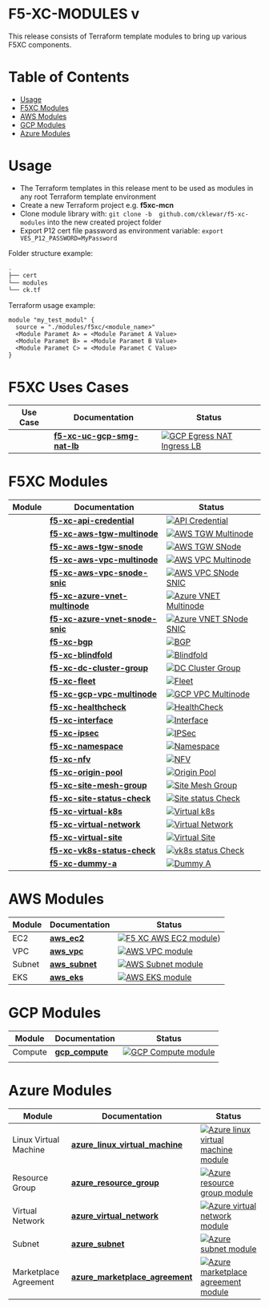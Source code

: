 # F5-XC-MODULES v

This release consists of Terraform template modules to bring up various F5XC components.

# Table of Contents

- [Usage](#usage)
- [F5XC Modules](#f5xc-modules)
- [AWS Modules](#aws-modules)
- [GCP Modules](#gcp-modules)
- [Azure Modules](#azure-modules)

# Usage

- The Terraform templates in this release ment to be used as modules in any root Terraform template environment
- Create a new Terraform project e.g. __f5xc-mcn__
- Clone module library with: `git clone -b  github.com/cklewar/f5-xc-modules` into the new created project folder
- Export P12 cert file password as environment variable: `export VES_P12_PASSWORD=MyPassword`

Folder structure example:

```bash
.
├── cert
└── modules
└── ck.tf
```

Terraform usage example:

```hcl
module "my_test_modul" {
  source = "./modules/f5xc/<module_name>"
  <Module Paramet A> = <Module Paramet A Value>
  <Module Paramet B> = <Module Paramet B Value>
  <Module Paramet C> = <Module Paramet C Value>
}
```

# F5XC Uses Cases

| Use Case                | Documentation               | Status                                                                                                                                                                                                                                                                          |
|-------------------------|-----------------------------|---------------------------------------------------------------------------------------------------------------------------------------------------------------------------------------------------------------------------------------------------------------------------------|
|  | **[f5-xc-uc-gcp-smg-nat-lb](https://github.com/cklewar/f5-xc-uc-gcp-smg-nat-lb)** | [![GCP Egress NAT Ingress LB](https://github.com/cklewar/f5-xc-uc-gcp-smg-nat-lb/actions/workflows/module_test.yml/badge.svg?branch=main)](https://github.com/cklewar/f5-xc-uc-gcp-smg-nat-lb/actions/workflows/module_test.yml) |

# F5XC Modules

| Module                             | Documentation         | Status                                                                                                                                         |
|------------------------------------|-----------------------|------------------------------------------------------------------------------------------------------------------------------------------------|
|  | **[f5-xc-api-credential](https://github.com/cklewar/f5-xc-api-credential)** | [![API Credential](https://github.com/cklewar/f5-xc-api-credential/actions/workflows/module_test.yml/badge.svg?branch=main)](https://github.com/cklewar/f5-xc-api-credential/actions/workflows/module_test.yml) |
|  | **[f5-xc-aws-tgw-multinode](https://github.com/cklewar/f5-xc-aws-tgw-multinode)** | [![AWS TGW Multinode](https://github.com/cklewar/f5-xc-aws-tgw-multinode/actions/workflows/module_test.yml/badge.svg?branch=main)](https://github.com/cklewar/f5-xc-aws-tgw-multinode/actions/workflows/module_test.yml) |
|  | **[f5-xc-aws-tgw-snode](https://github.com/cklewar/f5-xc-aws-tgw-snode)** | [![AWS TGW SNode](https://github.com/cklewar/f5-xc-aws-tgw-snode/actions/workflows/module_test.yml/badge.svg?branch=main)](https://github.com/cklewar/f5-xc-aws-tgw-snode/actions/workflows/module_test.yml) |
|  | **[f5-xc-aws-vpc-multinode](https://github.com/cklewar/f5-xc-aws-vpc-multinode)** | [![AWS VPC Multinode](https://github.com/cklewar/f5-xc-aws-vpc-multinode/actions/workflows/module_test.yml/badge.svg?branch=main)](https://github.com/cklewar/f5-xc-aws-vpc-multinode/actions/workflows/module_test.yml) |
|  | **[f5-xc-aws-vpc-snode-snic](https://github.com/cklewar/f5-xc-aws-vpc-snode-snic)** | [![AWS VPC SNode SNIC](https://github.com/cklewar/f5-xc-aws-vpc-snode-snic/actions/workflows/module_test.yml/badge.svg?branch=main)](https://github.com/cklewar/f5-xc-aws-vpc-snode-snic/actions/workflows/module_test.yml) |
|  | **[f5-xc-azure-vnet-multinode](https://github.com/cklewar/f5-xc-azure-vnet-multinode)** | [![Azure VNET Multinode](https://github.com/cklewar/f5-xc-azure-vnet-multinode/actions/workflows/module_test.yml/badge.svg?branch=main)](https://github.com/cklewar/f5-xc-azure-vnet-multinode/actions/workflows/module_test.yml) |
|  | **[f5-xc-azure-vnet-snode-snic](https://github.com/cklewar/f5-xc-azure-vnet-snode-snic)** | [![Azure VNET SNode SNIC](https://github.com/cklewar/f5-xc-azure-vnet-snode-snic/actions/workflows/module_test.yml/badge.svg?branch=main)](https://github.com/cklewar/f5-xc-azure-vnet-snode-snic/actions/workflows/module_test.yml) |
|  | **[f5-xc-bgp](https://github.com/cklewar/f5-xc-bgp)** | [![BGP](https://github.com/cklewar/f5-xc-bgp/actions/workflows/module_test.yml/badge.svg?branch=main)](https://github.com/cklewar/f5-xc-bgp/actions/workflows/module_test.yml) |
|  | **[f5-xc-blindfold](https://github.com/cklewar/f5-xc-blindfold)** | [![Blindfold](https://github.com/cklewar/f5-xc-blindfold/actions/workflows/module_test.yml/badge.svg?branch=main)](https://github.com/cklewar/f5-xc-blindfold/actions/workflows/module_test.yml) |
|  | **[f5-xc-dc-cluster-group](https://github.com/cklewar/f5-xc-dc-cluster-group)** | [![DC Cluster Group](https://github.com/cklewar/f5-xc-dc-cluster-group/actions/workflows/module_test.yml/badge.svg?branch=main)](https://github.com/cklewar/f5-xc-dc-cluster-group/actions/workflows/module_test.yml) |
|  | **[f5-xc-fleet](https://github.com/cklewar/f5-xc-fleet)** | [![Fleet](https://github.com/cklewar/f5-xc-fleet/actions/workflows/module_test.yml/badge.svg?branch=main)](https://github.com/cklewar/f5-xc-fleet/actions/workflows/module_test.yml) |
|  | **[f5-xc-gcp-vpc-multinode](https://github.com/cklewar/f5-xc-gcp-vpc-multinode)** | [![GCP VPC Multinode](https://github.com/cklewar/f5-xc-gcp-vpc-multinode/actions/workflows/module_test.yml/badge.svg?branch=main)](https://github.com/cklewar/f5-xc-gcp-vpc-multinode/actions/workflows/module_test.yml) |
|  | **[f5-xc-healthcheck](https://github.com/cklewar/f5-xc-healthcheck)** | [![HealthCheck](https://github.com/cklewar/f5-xc-healthcheck/actions/workflows/module_test.yml/badge.svg?branch=main)](https://github.com/cklewar/f5-xc-healthcheck/actions/workflows/module_test.yml) |
|  | **[f5-xc-interface](https://github.com/cklewar/f5-xc-interface)** | [![Interface](https://github.com/cklewar/f5-xc-interface/actions/workflows/module_test.yml/badge.svg?branch=main)](https://github.com/cklewar/f5-xc-interface/actions/workflows/module_test.yml) |
|  | **[f5-xc-ipsec](https://github.com/cklewar/f5-xc-ipsec)** | [![IPSec](https://github.com/cklewar/f5-xc-ipsec/actions/workflows/module_test.yml/badge.svg?branch=main)](https://github.com/cklewar/f5-xc-ipsec/actions/workflows/module_test.yml) |
|  | **[f5-xc-namespace](https://github.com/cklewar/f5-xc-namespace)** | [![Namespace](https://github.com/cklewar/f5-xc-namespace/actions/workflows/module_test.yml/badge.svg?branch=main)](https://github.com/cklewar/f5-xc-namespace/actions/workflows/module_test.yml) |
|  | **[f5-xc-nfv](https://github.com/cklewar/f5-xc-nfv)** | [![NFV](https://github.com/cklewar/f5-xc-nfv/actions/workflows/module_test.yml/badge.svg?branch=main)](https://github.com/cklewar/f5-xc-nfv/actions/workflows/module_test.yml) |
|  | **[f5-xc-origin-pool](https://github.com/cklewar/f5-xc-origin-pool)** | [![Origin Pool](https://github.com/cklewar/f5-xc-origin-pool/actions/workflows/module_test.yml/badge.svg?branch=main)](https://github.com/cklewar/f5-xc-origin-pool/actions/workflows/module_test.yml) |
|  | **[f5-xc-site-mesh-group](https://github.com/cklewar/f5-xc-site-mesh-group)** | [![Site Mesh Group](https://github.com/cklewar/f5-xc-site-mesh-group/actions/workflows/module_test.yml/badge.svg?branch=main)](https://github.com/cklewar/f5-xc-site-mesh-group/actions/workflows/module_test.yml) |
|  | **[f5-xc-site-status-check](https://github.com/cklewar/f5-xc-site-status-check)** | [![Site status Check](https://github.com/cklewar/f5-xc-site-status-check/actions/workflows/module_test.yml/badge.svg?branch=main)](https://github.com/cklewar/f5-xc-site-status-check/actions/workflows/module_test.yml) |
|  | **[f5-xc-virtual-k8s](https://github.com/cklewar/f5-xc-virtual-k8s)** | [![Virtual k8s](https://github.com/cklewar/f5-xc-virtual-k8s/actions/workflows/module_test.yml/badge.svg?branch=main)](https://github.com/cklewar/f5-xc-virtual-k8s/actions/workflows/module_test.yml) |
|  | **[f5-xc-virtual-network](https://github.com/cklewar/f5-xc-virtual-network)** | [![Virtual Network](https://github.com/cklewar/f5-xc-virtual-network/actions/workflows/module_test.yml/badge.svg?branch=main)](https://github.com/cklewar/f5-xc-virtual-network/actions/workflows/module_test.yml) |
|  | **[f5-xc-virtual-site](https://github.com/cklewar/f5-xc-virtual-site)** | [![Virtual Site](https://github.com/cklewar/f5-xc-virtual-site/actions/workflows/module_test.yml/badge.svg?branch=main)](https://github.com/cklewar/f5-xc-virtual-site/actions/workflows/module_test.yml) |
|  | **[f5-xc-vk8s-status-check](https://github.com/cklewar/f5-xc-vk8s-status-check)** | [![vk8s status Check](https://github.com/cklewar/f5-xc-vk8s-status-check/actions/workflows/module_test.yml/badge.svg?branch=main)](https://github.com/cklewar/f5-xc-vk8s-status-check/actions/workflows/module_test.yml) |
|  | **[f5-xc-dummy-a](https://github.com/cklewar/f5-xc-dummy-a)** | [![Dummy A](https://github.com/cklewar/f5-xc-dummy-a/actions/workflows/module_test.yml/badge.svg?branch=main)](https://github.com/cklewar/f5-xc-dummy-a/actions/workflows/module_test.yml) |

# AWS Modules

| Module | Documentation                                           | Status                                                                                                                                                                                          |
|--------|---------------------------------------------------------|-------------------------------------------------------------------------------------------------------------------------------------------------------------------------------------------------|
| EC2    | **[aws_ec2](https://github.com/cklewar/aws-ec2)**       | [![F5 XC AWS EC2 module](https://github.com/cklewar/aws-ec2/actions/workflows/module_test.yml/badge.svg?branch=0.11.16)](https://github.com/cklewar/aws-ec2/actions/workflows/module_test.yml)) |
| VPC    | **[aws_vpc](https://github.com/cklewar/aws-vpc)**       | [![AWS VPC module](https://github.com/cklewar/aws-vpc/actions/workflows/module_test.yml/badge.svg)](https://github.com/cklewar/aws-vpc/actions/workflows/module_test.yml)                       |
| Subnet | **[aws_subnet](https://github.com/cklewar/aws-subnet)** | [![AWS Subnet module](https://github.com/cklewar/aws-subnets/actions/workflows/module_test.yml/badge.svg)](https://github.com/cklewar/aws-subnets/actions/workflows/module_test.yml)            |
| EKS    | **[aws_eks](https://github.com/cklewar/aws-eks)**       | [![AWS EKS module](https://github.com/cklewar/aws-eks/actions/workflows/module_test.yml/badge.svg?branch=main)](https://github.com/cklewar/aws-eks/actions/workflows/module_test.yml)           |

# GCP Modules

| Module  | Documentation                                              | Status                                                                                                                                                                                             |
|---------|------------------------------------------------------------|----------------------------------------------------------------------------------------------------------------------------------------------------------------------------------------------------|
| Compute | **[gcp_compute](https://github.com/cklewar/gcp-compute/)** | [![GCP Compute module](https://github.com/cklewar/gcp-compute/actions/workflows/module_test.yml/badge.svg?branch=main)](https://github.com/cklewar/gcp-compute/actions/workflows/module_test.yml)  |
|         |                                                            |                                                                                                                                                                                                    |

# Azure Modules

| Module                | Documentation                                                                              | Status                                                                                                                                                                                                                                            |
|-----------------------|--------------------------------------------------------------------------------------------|---------------------------------------------------------------------------------------------------------------------------------------------------------------------------------------------------------------------------------------------------|
| Linux Virtual Machine | **[azure_linux_virtual_machine](https://github.com/cklewar/azure-linux-virtual-machine/)** | [![Azure linux virtual machine module](https://github.com/cklewar/azure-linux-virtual-machine/actions/workflows/module_test.yml/badge.svg?branch=main)](https://github.com/cklewar/azure-linux-virtual-machine/actions/workflows/module_test.yml) |
| Resource Group        | **[azure_resource_group](https://github.com/cklewar/azure-resource-group )**               | [![Azure resource group module](https://github.com/cklewar/azure-resource-group/actions/workflows/module_test.yml/badge.svg?branch=main)](https://github.com/cklewar/azure-resource-group/actions/workflows/module_test.yml)                      |
| Virtual Network       | **[azure_virtual_network](https://github.com/cklewar/azure-virtual-network/)**             | [![Azure virtual network module](https://github.com/cklewar/azure-virtual-network/actions/workflows/module_test.yml/badge.svg?branch=main)](https://github.com/cklewar/azure-virtual-network/actions/workflows/module_test.yml)                   |
| Subnet                | **[azure_subnet](https://github.com/cklewar/azure-subnet )**                               | [![Azure subnet module](https://github.com/cklewar/azure-subnet/actions/workflows/module_test.yml/badge.svg?branch=main)](https://github.com/cklewar/azure-subnet/actions/workflows/module_test.yml)                                              |
| Marketplace Agreement | **[azure_marketplace_agreement](https://github.com/cklewar/azure-marketplace-agreement/)** | [![Azure marketplace agreement module](https://github.com/cklewar/azure-marketplace-agreement/actions/workflows/module_test.yml/badge.svg)](https://github.com/cklewar/azure-marketplace-agreement/actions/workflows/module_test.yml)             |